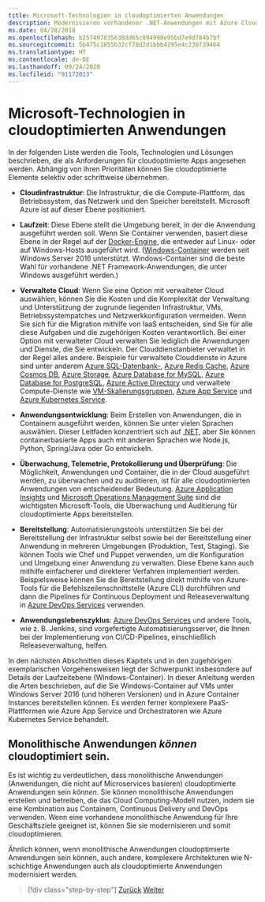 ```yaml
---
title: Microsoft-Technologien in cloudoptimierten Anwendungen
description: Modernisieren vorhandener .NET-Anwendungen mit Azure Cloud und Windows-Containern | Microsoft-Technologien in cloudoptimierten Anwendungen
ms.date: 04/28/2018
ms.openlocfilehash: b257497835638dd65c894998e95bd7e9d784b7bf
ms.sourcegitcommit: 5b475c1855b32cf78d2d1bbb4295e4c236f39464
ms.translationtype: HT
ms.contentlocale: de-DE
ms.lasthandoff: 09/24/2020
ms.locfileid: "91172013"
---
```

# <a name="microsoft-technologies-in-cloud-optimized-applications"></a>Microsoft-Technologien in cloudoptimierten Anwendungen

In der folgenden Liste werden die Tools, Technologien und Lösungen beschrieben, die als Anforderungen für cloudoptimierte Apps angesehen werden. Abhängig von ihren Prioritäten können Sie cloudoptimierte Elemente selektiv oder schrittweise übernehmen.

- **Cloudinfrastruktur**: Die Infrastruktur, die die Compute-Plattform, das Betriebssystem, das Netzwerk und den Speicher bereitstellt. Microsoft Azure ist auf dieser Ebene positioniert.

- **Laufzeit**: Diese Ebene stellt die Umgebung bereit, in der die Anwendung ausgeführt werden soll. Wenn Sie Container verwenden, basiert diese Ebene in der Regel auf der [Docker-Engine](https://docs.docker.com/engine/), die entweder auf Linux- oder auf Windows-Hosts ausgeführt wird. ([Windows-Container](/virtualization/windowscontainers/about/) werden seit Windows Server 2016 unterstützt. Windows-Container sind die beste Wahl für vorhandene .NET Framework-Anwendungen, die unter Windows ausgeführt werden.)

- **Verwaltete Cloud**: Wenn Sie eine Option mit verwalteter Cloud auswählen, können Sie die Kosten und die Komplexität der Verwaltung und Unterstützung der zugrunde liegenden Infrastruktur, VMs, Betriebssystempatches und Netzwerkkonfiguration vermeiden. Wenn Sie sich für die Migration mithilfe von IaaS entscheiden, sind Sie für alle diese Aufgaben und die zugehörigen Kosten verantwortlich. Bei einer Option mit verwalteter Cloud verwalten Sie lediglich die Anwendungen und Dienste, die Sie entwickeln. Der Clouddienstanbieter verwaltet in der Regel alles andere. Beispiele für verwaltete Clouddienste in Azure sind unter anderem [Azure SQL-Datenbank-](https://azure.microsoft.com/services/sql-database), [Azure Redis Cache](https://azure.microsoft.com/services/cache/), [Azure Cosmos DB](https://azure.microsoft.com/services/cosmos-db/), [Azure Storage](https://azure.microsoft.com/services/storage/), [Azure Database for MySQL](https://azure.microsoft.com/services/mysql/), [Azure Database for PostgreSQL](https://azure.microsoft.com/services/postgresql/), [Azure Active Directory](https://azure.microsoft.com/services/active-directory/) und verwaltete Compute-Dienste wie [VM-Skalierungsgruppen](https://azure.microsoft.com/services/virtual-machine-scale-sets/), [Azure App Service](https://azure.microsoft.com/services/app-service/) und [Azure Kubernetes Service](https://azure.microsoft.com/services/container-service/).

- **Anwendungsentwicklung**: Beim Erstellen von Anwendungen, die in Containern ausgeführt werden, können Sie unter vielen Sprachen auswählen. Dieser Leitfaden konzentriert sich auf [.NET](https://dotnet.microsoft.com), aber Sie können containerbasierte Apps auch mit anderen Sprachen wie Node.js, Python, Spring/Java oder Go entwickeln.

- **Überwachung, Telemetrie, Protokollierung und Überprüfung**: Die Möglichkeit, Anwendungen und Container, die in der Cloud ausgeführt werden, zu überwachen und zu auditieren, ist für alle cloudoptimierten Anwendungen von entscheidender Bedeutung. [Azure Application Insights](https://azure.microsoft.com/services/application-insights/) und [Microsoft Operations Management Suite](https://www.microsoft.com/cloud-platform/operations-management-suite) sind die wichtigsten Microsoft-Tools, die Überwachung und Auditierung für cloudoptimierte Apps bereitstellen.

- **Bereitstellung**: Automatisierungstools unterstützen Sie bei der Bereitstellung der Infrastruktur selbst sowie bei der Bereitstellung einer Anwendung in mehreren Umgebungen (Produktion, Test, Staging). Sie können Tools wie Chef und Puppet verwenden, um die Konfiguration und Umgebung einer Anwendung zu verwalten. Diese Ebene kann auch mithilfe einfacherer und direkterer Verfahren implementiert werden. Beispielsweise können Sie die Bereitstellung direkt mithilfe von Azure-Tools für die Befehlszeilenschnittstelle (Azure CLI) durchführen und dann die Pipelines für Continuous Deployment und Releaseverwaltung in [Azure DevOps Services](https://azure.microsoft.com/services/devops/) verwenden.

- **Anwendungslebenszyklus**: [Azure DevOps Services](https://azure.microsoft.com/services/devops/) und andere Tools, wie z. B. Jenkins, sind vorgefertigte Automatisierungsserver, die Ihnen bei der Implementierung von CI/CD-Pipelines, einschließlich Releaseverwaltung, helfen.

In den nächsten Abschnitten dieses Kapitels und in den zugehörigen exemplarischen Vorgehensweisen liegt der Schwerpunkt insbesondere auf Details der Laufzeitebene (Windows-Container). In dieser Anleitung werden die Arten beschrieben, auf die Sie Windows-Container auf VMs unter Windows Server 2016 (und höheren Versionen) und in Azure Container Instances bereitstellen können. Es werden ferner komplexere PaaS-Plattformen wie Azure App Service und Orchestratoren wie Azure Kubernetes Service behandelt.

## <a name="monolithic-applications-can-be-cloud-optimized"></a>Monolithische Anwendungen *können* cloudoptimiert sein.

Es ist wichtig zu verdeutlichen, dass monolithische Anwendungen (Anwendungen, die nicht auf Microservices basieren) cloudoptimierte Anwendungen sein *können*. Sie können monolithische Anwendungen erstellen und betreiben, die das Cloud Computing-Modell nutzen, indem sie eine Kombination aus Containern, Continuous Delivery und DevOps verwenden. Wenn eine vorhandene monolithische Anwendung für Ihre Geschäftsziele geeignet ist, können Sie sie modernisieren und somit cloudoptimieren.

Ähnlich können, wenn monolithische Anwendungen cloudoptimierte Anwendungen sein können, auch andere, komplexere Architekturen wie N-schichtige Anwendungen auch als cloudoptimierte Anwendungen modernisiert werden.

>[!div class="step-by-step"]
>[Zurück](reasons-to-modernize-existing-net-apps-to-cloud-optimized-applications.md)
>[Weiter](what-about-cloud-native-applications.md)
